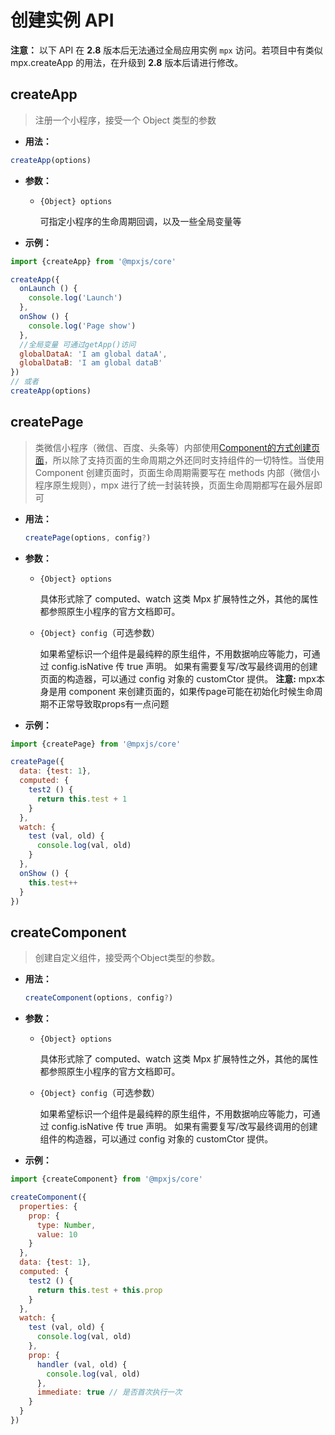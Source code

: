 # 创建实例 API

**注意：** 以下 API 在 **2.8** 版本后无法通过全局应用实例 `mpx` 访问。若项目中有类似 mpx.createApp 的用法，在升级到 **2.8** 版本后请进行修改。

## createApp
> 注册一个小程序，接受一个 Object 类型的参数
- **用法：**
```js
createApp(options)
```

- **参数：**
    - `{Object} options`

      可指定小程序的生命周期回调，以及一些全局变量等
  

- **示例：**
```js
import {createApp} from '@mpxjs/core'

createApp({
  onLaunch () {
    console.log('Launch')
  },
  onShow () {
    console.log('Page show')
  },
  //全局变量 可通过getApp()访问
  globalDataA: 'I am global dataA',
  globalDataB: 'I am global dataB'
})
// 或者
createApp(options)
```


## createPage
> 类微信小程序（微信、百度、头条等）内部使用[Component的方式创建页面](https://developers.weixin.qq.com/miniprogram/dev/framework/custom-component/component.html)，所以除了支持页面的生命周期之外还同时支持组件的一切特性。当使用 Component 创建页面时，页面生命周期需要写在 methods 内部（微信小程序原生规则），mpx 进行了统一封装转换，页面生命周期都写在最外层即可

- **用法：**
    ```js
    createPage(options, config?)
    ```
- **参数：**
    - `{Object} options`

      具体形式除了 computed、watch 这类 Mpx 扩展特性之外，其他的属性都参照原生小程序的官方文档即可。
    - `{Object} config`（可选参数）

      如果希望标识一个组件是最纯粹的原生组件，不用数据响应等能力，可通过 config.isNative 传 true 声明。
      如果有需要复写/改写最终调用的创建页面的构造器，可以通过 config 对象的 customCtor 提供。
      **注意:**
      mpx本身是用 component 来创建页面的，如果传page可能在初始化时候生命周期不正常导致取props有一点问题

- **示例：**
```js
import {createPage} from '@mpxjs/core'

createPage({
  data: {test: 1},
  computed: {
    test2 () {
      return this.test + 1
    }
  },
  watch: {
    test (val, old) {
      console.log(val, old)
    }
  },
  onShow () {
    this.test++
  }
})
```

## createComponent
> 创建自定义组件，接受两个Object类型的参数。

- **用法：**
    ```js
    createComponent(options, config?)
    ```
- **参数：**
    - `{Object} options`

      具体形式除了 computed、watch 这类 Mpx 扩展特性之外，其他的属性都参照原生小程序的官方文档即可。
    - `{Object} config`（可选参数）

      如果希望标识一个组件是最纯粹的原生组件，不用数据响应等能力，可通过 config.isNative 传 true 声明。
      如果有需要复写/改写最终调用的创建组件的构造器，可以通过 config 对象的 customCtor 提供。


- **示例：**
```js
import {createComponent} from '@mpxjs/core'

createComponent({
  properties: {
    prop: {
      type: Number,
      value: 10
    }
  },
  data: {test: 1},
  computed: {
    test2 () {
      return this.test + this.prop
    }
  },
  watch: {
    test (val, old) {
      console.log(val, old)
    },
    prop: {
      handler (val, old) {
        console.log(val, old)
      },
      immediate: true // 是否首次执行一次
    }
  }
})
```
